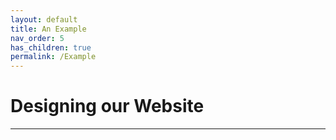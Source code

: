 ```yaml
---
layout: default
title: An Example
nav_order: 5
has_children: true
permalink: /Example
---
```


# Designing our Website
---
